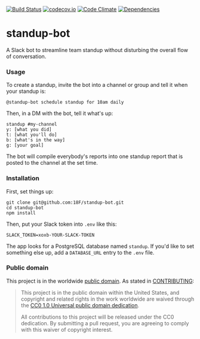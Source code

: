 [![Build Status](https://travis-ci.org/18F/standup-slack-bot.svg?branch=develop)](https://travis-ci.org/18F/standup-slack-bot)
[![codecov.io](https://codecov.io/github/18F/standup-slack-bot/coverage.svg?branch=develop)](https://codecov.io/github/18F/standup-slack-bot?branch=develop)
[![Code Climate](https://codeclimate.com/github/18F/standup-slack-bot/badges/gpa.svg)](https://codeclimate.com/github/18F/standup-slack-bot)
[![Dependencies](https://david-dm.org/18f/standup-slack-bot.svg)](https://david-dm.org/18f/standup-slack-bot)

# standup-bot

A Slack bot to streamline team standup without disturbing the overall flow of conversation.

### Usage

To create a standup, invite the bot into a channel or group and tell it when your standup is:

```
@standup-bot schedule standup for 10am daily
```

Then, in a DM with the bot, tell it what's up:

```
standup #my-channel
y: [what you did]
t: [what you'll do]
b: [what's in the way]
g: [your goal]
```

The bot will compile everybody's reports into one standup report that is posted to the channel at the set time.

### Installation

First, set things up:

```
git clone git@github.com:18F/standup-bot.git
cd standup-bot
npm install
```

Then, put your Slack token into `.env` like this:

```
SLACK_TOKEN=xoxb-YOUR-SLACK-TOKEN
```

The app looks for a PostgreSQL database named `standup`. If you'd like to set something else up, add a `DATABASE_URL` entry to the `.env` file.

### Public domain

This project is in the worldwide [public domain](LICENSE.md).   As stated in [CONTRIBUTING](CONTRIBUTING.md):

> This project is in the public domain within   the United States, and copyright and related rights in the work worldwide are waived through   the [CC0 1.0 Universal public domain dedication](https://creativecommons.org/publicdomain/zero/1.0/).  
>
> All contributions to this project will be released under the CC0 dedication. By submitting a   pull request, you are agreeing to comply with this waiver of copyright interest.
